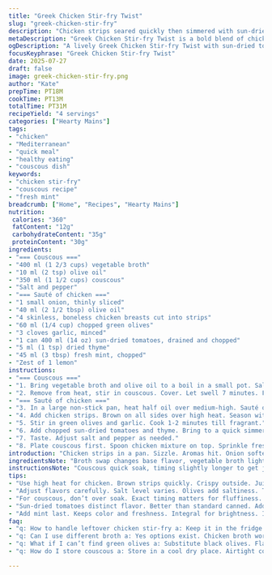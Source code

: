 ```yaml
---
title: "Greek Chicken Stir-fry Twist"
slug: "greek-chicken-stir-fry"
description: "Chicken strips seared quickly then simmered with sun-dried tomatoes and green olives instead of kalamata. Couscous cooked in veggie broth with a touch of olive oil for a lighter taste. Oregano swapped for thyme for a fresh note. Garlic quantity increased slightly. Basil replaced by fresh mint for brightness. Cooking times adjusted by a few minutes to maintain texture. A little lemon zest added on top for a twist. No nuts, lactose, or eggs. A Mediterranean quick sauté with an herbaceous twist served over fluffy couscous."
metaDescription: "Greek Chicken Stir-fry Twist is a bold blend of chicken strips, sun-dried tomatoes, olives, and fresh mint served over fluffy couscous."
ogDescription: "A lively Greek Chicken Stir-fry Twist with sun-dried tomatoes, olives, and mint over couscous. Bold, fresh, Mediterranean flavors bring excitement."
focusKeyphrase: "Greek Chicken Stir-fry Twist"
date: 2025-07-27
draft: false
image: greek-chicken-stir-fry.png
author: "Kate"
prepTime: PT18M
cookTime: PT13M
totalTime: PT31M
recipeYield: "4 servings"
categories: ["Hearty Mains"]
tags:
- "chicken"
- "Mediterranean"
- "quick meal"
- "healthy eating"
- "couscous dish"
keywords:
- "chicken stir-fry"
- "couscous recipe"
- "fresh mint"
breadcrumb: ["Home", "Recipes", "Hearty Mains"]
nutrition: 
 calories: "360"
 fatContent: "12g"
 carbohydrateContent: "35g"
 proteinContent: "30g"
ingredients:
- "=== Couscous ==="
- "400 ml (1 2/3 cups) vegetable broth"
- "10 ml (2 tsp) olive oil"
- "350 ml (1 1/2 cups) couscous"
- "Salt and pepper"
- "=== Sauté of chicken ==="
- "1 small onion, thinly sliced"
- "40 ml (2 1/2 tbsp) olive oil"
- "4 skinless, boneless chicken breasts cut into strips"
- "60 ml (1/4 cup) chopped green olives"
- "3 cloves garlic, minced"
- "1 can 400 ml (14 oz) sun-dried tomatoes, drained and chopped"
- "5 ml (1 tsp) dried thyme"
- "45 ml (3 tbsp) fresh mint, chopped"
- "Zest of 1 lemon"
instructions:
- "=== Couscous ==="
- "1. Bring vegetable broth and olive oil to a boil in a small pot. Salt and pepper."
- "2. Remove from heat, stir in couscous. Cover. Let swell 7 minutes. Fluff with fork."
- "=== Sauté of chicken ==="
- "3. In a large non-stick pan, heat half oil over medium-high. Sauté onion until soft but not brown, about 3 minutes."
- "4. Add chicken strips. Brown on all sides over high heat. Season with salt and pepper."
- "5. Stir in green olives and garlic. Cook 1-2 minutes till fragrant."
- "6. Add chopped sun-dried tomatoes and thyme. Bring to a quick simmer. Cook 3-4 minutes until chicken fully cooked."
- "7. Taste. Adjust salt and pepper as needed."
- "8. Plate couscous first. Spoon chicken mixture on top. Sprinkle fresh mint and lemon zest."
introduction: "Chicken strips in a pan. Sizzle. Aromas hit. Onion softening, chicken browning quick. Green olives swapped in for color and bite. Sun-dried tomatoes punchy, not watery diced ones. Thyme replaces the usual oregano, earthier. Mint thrown at the end for fresh snap. Couscous soaked in veggie broth, no butter, olive oil instead. Fluff light, flavors punchy. Lemon zest punches aroma to life. No dairy, no nuts, no eggs. Quick-ish. Bold-ish. Serves four hungry mouths, or two very hungry."
ingredientsNote: "Broth swap changes base flavor, vegetable broth lightens and suits mint well. Olive oil in couscous keeps texture loose. Sun-dried tomatoes packed flavor, drier than canned diced, better punch here. Green olives more briny, less fruity, contrast to kalamata deep but milder. Thyme stands up better to sun-dried tomatoes than oregano’s sharper tone. Garlic bumped-up for garlicky edge. Mint instead of basil adds a cool fresh twist instead of herbal. Lemon zest—plenty of perfumes. Adjust salt carefully as olives sun-dried add salty notes too."
instructionsNote: "Couscous quick soak, timing slightly longer to get just tender grains, watch moisture. Onions don’t brown too much, just soften, maintaining sweet edges. Chicken strips high heat seared fast for browned crust, juicy interior. Add olives and garlic last for pungent aromatics, keep garlic bite but no burn. Sun-dried tomatoes added late to avoid drying out. Simmer just enough to finish cooking chicken—4 minutes tops at medium heat. Mint tossed on top off heat preserves freshness and green color. Lemon zest sprinkled last moment. Serve immediately for best texture, couscous and chicken not resting long or grain clumps."
tips:
- "Use high heat for chicken. Brown strips quickly. Crispy outside. Juicy inside. Don’t crowd the pan. Cook in batches if necessary. This ensures even heat. Flavors meld better."
- "Adjust flavors carefully. Salt level varies. Olives add saltiness. Thyme can enhance taste. Garlic must not burn. Add late for strong punch. Lemon zest brightens everything. Just sprinkle before serving."
- "For couscous, don’t over soak. Exact timing matters for fluffiness. 7 minutes covered. Watch moisture closely. Use fork to fluff. Loosen grains helps presentation."
- "Sun-dried tomatoes distinct flavor. Better than standard canned. Adds depth to dish. Garlic needs attention. Too much heat burns it. Cook until fragrant. Avoid bitterness."
- "Add mint last. Keeps color and freshness. Integral for brightness. It contrasts olives' saltiness. Zest from lemon is aromatic. Just a touch enhances dish. Serve immediately for best texture."
faq:
- "q: How to handle leftover chicken stir-fry a: Keep it in the fridge. Use airtight container. Lasts for 3-4 days. Reheat gently."
- "q: Can I use different broth a: Yes options exist. Chicken broth works fine. Vegetable stock maintains light profile. Suit your taste."
- "q: What if I can’t find green olives a: Substitute black olives. Flavor shifts slightly. Anticipate different brininess. Adjust seasoning as needed."
- "q: How do I store couscous a: Store in a cool dry place. Airtight container ideal. Couscous has long shelf life. Keep away from moisture."

---
```

